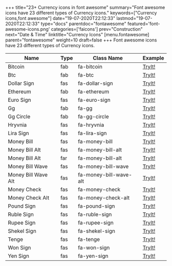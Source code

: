 +++
title="23+ Currency icons in font awesome"
summary="Font awesome icons have 23 different types of Currency icons."
keywords=["Currency icons,font awesome"]
date="19-07-2020T22:12:33"
lastmod="19-07-2020T22:12:33"
type="docs"
parentdoc="fontawesome"
featured='font-awesome-icons.png'
categories=['faicons']
prev="Construction"
next="Date & Time"
linktitle="Currency Icons"
[menu.fontawesome]
parent="fontawesome"
weight=10
draft=false
+++
Font awesome icons have 23 different types of Currency icons.<div class='table-responsive'><table class='table'><thead><tr><th>Name</th><th>Type</th><th>Class Name</th><th>Example</th></tr></thead><tbody><tr><td><i class="fab fa-bitcoin"></i>Bitcoin</td><td>fab</td><td>fa-bitcoin</td><td><a href='https://www.angularjswiki.com/fontawesome/fa-bitcoin/' target='_blank'>TryIt!</a></td></tr><tr><td><i class="fab fa-btc"></i>Btc</td><td>fab</td><td>fa-btc</td><td><a href='https://www.angularjswiki.com/fontawesome/fa-btc/' target='_blank'>TryIt!</a></td></tr><tr><td><i class="fas fa-dollar-sign"></i>Dollar Sign</td><td>fas</td><td>fa-dollar-sign</td><td><a href='https://www.angularjswiki.com/fontawesome/fa-dollar-sign/' target='_blank'>TryIt!</a></td></tr><tr><td><i class="fab fa-ethereum"></i>Ethereum</td><td>fab</td><td>fa-ethereum</td><td><a href='https://www.angularjswiki.com/fontawesome/fa-ethereum/' target='_blank'>TryIt!</a></td></tr><tr><td><i class="fas fa-euro-sign"></i>Euro Sign</td><td>fas</td><td>fa-euro-sign</td><td><a href='https://www.angularjswiki.com/fontawesome/fa-euro-sign/' target='_blank'>TryIt!</a></td></tr><tr><td><i class="fab fa-gg"></i>Gg</td><td>fab</td><td>fa-gg</td><td><a href='https://www.angularjswiki.com/fontawesome/fa-gg/' target='_blank'>TryIt!</a></td></tr><tr><td><i class="fab fa-gg-circle"></i>Gg Circle</td><td>fab</td><td>fa-gg-circle</td><td><a href='https://www.angularjswiki.com/fontawesome/fa-gg-circle/' target='_blank'>TryIt!</a></td></tr><tr><td><i class="fas fa-hryvnia"></i>Hryvnia</td><td>fas</td><td>fa-hryvnia</td><td><a href='https://www.angularjswiki.com/fontawesome/fa-hryvnia/' target='_blank'>TryIt!</a></td></tr><tr><td><i class="fas fa-lira-sign"></i>Lira Sign</td><td>fas</td><td>fa-lira-sign</td><td><a href='https://www.angularjswiki.com/fontawesome/fa-lira-sign/' target='_blank'>TryIt!</a></td></tr><tr><td><i class="fas fa-money-bill"></i>Money Bill</td><td>fas</td><td>fa-money-bill</td><td><a href='https://www.angularjswiki.com/fontawesome/fa-money-bill/' target='_blank'>TryIt!</a></td></tr><tr><td><i class="fas fa-money-bill-alt"></i>Money Bill Alt</td><td>fas</td><td>fa-money-bill-alt</td><td><a href='https://www.angularjswiki.com/fontawesome/fa-money-bill-alt/' target='_blank'>TryIt!</a></td></tr><tr><td><i class="far fa-money-bill-alt"></i>Money Bill Alt</td><td>far</td><td>fa-money-bill-alt</td><td><a href='https://www.angularjswiki.com/fontawesome/fa-money-bill-alt/' target='_blank'>TryIt!</a></td></tr><tr><td><i class="fas fa-money-bill-wave"></i>Money Bill Wave</td><td>fas</td><td>fa-money-bill-wave</td><td><a href='https://www.angularjswiki.com/fontawesome/fa-money-bill-wave/' target='_blank'>TryIt!</a></td></tr><tr><td><i class="fas fa-money-bill-wave-alt"></i>Money Bill Wave Alt</td><td>fas</td><td>fa-money-bill-wave-alt</td><td><a href='https://www.angularjswiki.com/fontawesome/fa-money-bill-wave-alt/' target='_blank'>TryIt!</a></td></tr><tr><td><i class="fas fa-money-check"></i>Money Check</td><td>fas</td><td>fa-money-check</td><td><a href='https://www.angularjswiki.com/fontawesome/fa-money-check/' target='_blank'>TryIt!</a></td></tr><tr><td><i class="fas fa-money-check-alt"></i>Money Check Alt</td><td>fas</td><td>fa-money-check-alt</td><td><a href='https://www.angularjswiki.com/fontawesome/fa-money-check-alt/' target='_blank'>TryIt!</a></td></tr><tr><td><i class="fas fa-pound-sign"></i>Pound Sign</td><td>fas</td><td>fa-pound-sign</td><td><a href='https://www.angularjswiki.com/fontawesome/fa-pound-sign/' target='_blank'>TryIt!</a></td></tr><tr><td><i class="fas fa-ruble-sign"></i>Ruble Sign</td><td>fas</td><td>fa-ruble-sign</td><td><a href='https://www.angularjswiki.com/fontawesome/fa-ruble-sign/' target='_blank'>TryIt!</a></td></tr><tr><td><i class="fas fa-rupee-sign"></i>Rupee Sign</td><td>fas</td><td>fa-rupee-sign</td><td><a href='https://www.angularjswiki.com/fontawesome/fa-rupee-sign/' target='_blank'>TryIt!</a></td></tr><tr><td><i class="fas fa-shekel-sign"></i>Shekel Sign</td><td>fas</td><td>fa-shekel-sign</td><td><a href='https://www.angularjswiki.com/fontawesome/fa-shekel-sign/' target='_blank'>TryIt!</a></td></tr><tr><td><i class="fas fa-tenge"></i>Tenge</td><td>fas</td><td>fa-tenge</td><td><a href='https://www.angularjswiki.com/fontawesome/fa-tenge/' target='_blank'>TryIt!</a></td></tr><tr><td><i class="fas fa-won-sign"></i>Won Sign</td><td>fas</td><td>fa-won-sign</td><td><a href='https://www.angularjswiki.com/fontawesome/fa-won-sign/' target='_blank'>TryIt!</a></td></tr><tr><td><i class="fas fa-yen-sign"></i>Yen Sign</td><td>fas</td><td>fa-yen-sign</td><td><a href='https://www.angularjswiki.com/fontawesome/fa-yen-sign/' target='_blank'>TryIt!</a></td></tr></tbody></table></div>
